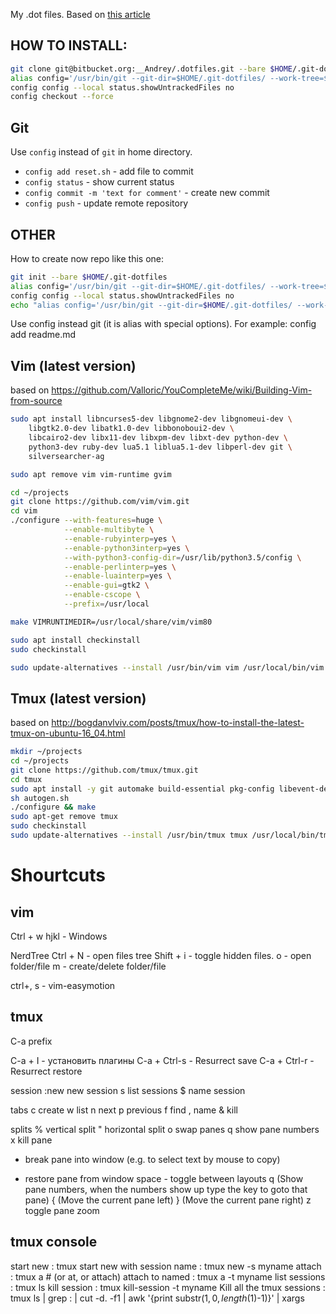 My .dot files. 
Based on [this article](https://developer.atlassian.com/blog/2016/02/best-way-to-store-dotfiles-git-bare-repo/)

HOW TO INSTALL:
---------------
```sh
git clone git@bitbucket.org:__Andrey/.dotfiles.git --bare $HOME/.git-dotfiles
alias config='/usr/bin/git --git-dir=$HOME/.git-dotfiles/ --work-tree=$HOME'
config config --local status.showUntrackedFiles no
config checkout --force
```

Git
---
Use `config` instead of `git` in home directory.

- `config add reset.sh` - add file to commit
- `config status`       - show current status
- `config commit -m 'text for comment'` - create new commit
- `config push` - update remote repository 

OTHER
-----
How to create now repo like this one:

```sh
git init --bare $HOME/.git-dotfiles
alias config='/usr/bin/git --git-dir=$HOME/.git-dotfiles/ --work-tree=$HOME'
config config --local status.showUntrackedFiles no
echo "alias config='/usr/bin/git --git-dir=$HOME/.git-dotfiles/ --work-tree=$HOME'" >> $HOME/.bashrc
```

Use config instead git (it is alias with special options).
For example:
config add readme.md


Vim (latest version) 
---
based on https://github.com/Valloric/YouCompleteMe/wiki/Building-Vim-from-source
```sh
sudo apt install libncurses5-dev libgnome2-dev libgnomeui-dev \
    libgtk2.0-dev libatk1.0-dev libbonoboui2-dev \
    libcairo2-dev libx11-dev libxpm-dev libxt-dev python-dev \
    python3-dev ruby-dev lua5.1 liblua5.1-dev libperl-dev git \
    silversearcher-ag

sudo apt remove vim vim-runtime gvim

cd ~/projects
git clone https://github.com/vim/vim.git
cd vim
./configure --with-features=huge \
            --enable-multibyte \
            --enable-rubyinterp=yes \
            --enable-python3interp=yes \
            --with-python3-config-dir=/usr/lib/python3.5/config \
            --enable-perlinterp=yes \
            --enable-luainterp=yes \
            --enable-gui=gtk2 \
            --enable-cscope \
            --prefix=/usr/local

make VIMRUNTIMEDIR=/usr/local/share/vim/vim80

sudo apt install checkinstall
sudo checkinstall

sudo update-alternatives --install /usr/bin/vim vim /usr/local/bin/vim 1
```

Tmux (latest version)
---
based on http://bogdanvlviv.com/posts/tmux/how-to-install-the-latest-tmux-on-ubuntu-16_04.html
```sh
mkdir ~/projects
cd ~/projects
git clone https://github.com/tmux/tmux.git
cd tmux
sudo apt install -y git automake build-essential pkg-config libevent-dev libncurses5-dev
sh autogen.sh
./configure && make
sudo apt-get remove tmux
sudo checkinstall
sudo update-alternatives --install /usr/bin/tmux tmux /usr/local/bin/tmux 1
```

Shourtcuts
==========
vim
---
Ctrl + w hjkl -   Windows

NerdTree
Ctrl  + N - open files tree
Shift + i - toggle hidden files.
o         - open folder/file
m         - create/delete folder/file 

ctrl+, s - vim-easymotion 


tmux
----
C-a prefix

C-a + I - установить плагины
C-a + Ctrl-s - Resurrect save
C-a + Ctrl-r - Resurrect restore

session
:new<CR>  new session
s  list sessions
$  name session

tabs
c  create 
w  list 
n  next 
p  previous 
f  find 
,  name 
&  kill

splits
%  vertical split
"  horizontal split
o  swap panes
q  show pane numbers
x  kill pane
+  break pane into window (e.g. to select text by mouse to copy)
-  restore pane from window
space - toggle between layouts
q  (Show pane numbers, when the numbers show up type the key to goto that pane)
{  (Move the current pane left)
}  (Move the current pane right)
z  toggle pane zoom

tmux console
------------
start new                   : tmux
start new with session name : tmux new -s myname
attach                      : tmux a  #  (or at, or attach)
attach to named             : tmux a -t myname
list sessions               : tmux ls
kill session                : tmux kill-session -t myname
Kill all the tmux sessions  : tmux ls | grep : | cut -d. -f1 | awk '{print substr($1, 0, length($1)-1)}' | xargs 

